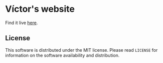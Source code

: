 # Víctor's website

Find it live [here](https://victordiaz.me).

## License
This software is distributed under the MIT license. Please read `LICENSE` for information on the software availability and distribution.